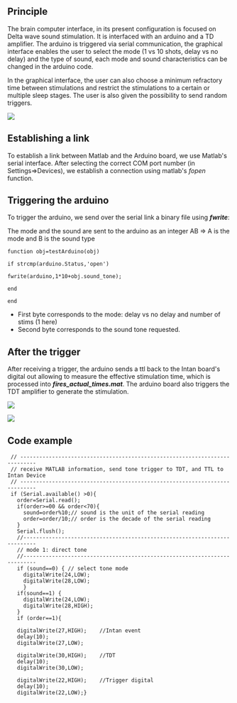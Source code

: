 ## Principle

The brain computer interface, in its present configuration is focused on Delta wave sound stimulation. It is interfaced with an arduino and a TD amplifier. The arduino is triggered via serial communication, the graphical interface enables the user to select the mode (1 vs 10 shots, delay vs no delay) and the type of sound, each mode and sound characteristics can be changed in the arduino code.

In the graphical interface, the user can also choose a minimum refractory time between stimulations and restrict the stimulations to a certain or multiple sleep stages. The user is also given the possibility to send random triggers.

![](https://user-images.githubusercontent.com/41677251/43528325-fc072612-95a8-11e8-810c-1b46bf0788ae.PNG)

## Establishing a link
To establish a link between Matlab and the Arduino board, we use Matlab's serial interface. After selecting the correct COM port number (in Settings=>Devices), we establish a connection using matlab's _fopen_ function.

## Triggering the arduino
To trigger the arduino, we send over the serial link a binary file using **_fwrite_**:

The mode and the sound are sent to the arduino as an integer AB => A is the mode and B is the sound type

`function obj=testArduino(obj)`

`if strcmp(arduino.Status,'open')`

`fwrite(arduino,1*10+obj.sound_tone);`

`end`

`end`

* First byte corresponds to the mode: delay vs no delay and number of stims (1 here)
* Second byte corresponds to the sound tone requested.

## After the trigger
After receiving a trigger, the arduino sends a ttl back to the Intan board's digital out allowing to measure the effective stimulation time, which is processed into **_fires_actual_times.mat_**. The arduino board also triggers the TDT amplifier to generate the stimulation.
 
![](https://user-images.githubusercontent.com/41677251/43641808-4e12e996-9725-11e8-9d03-ab40f7542165.PNG)

![](https://user-images.githubusercontent.com/41677251/43640396-17a0db84-9720-11e8-9179-f4652a1048c0.PNG)

## Code example

 ```void loop(){
  // ---------------------------------------------------------------------------
  // receive MATLAB information, send tone trigger to TDT, and TTL to Intan Device
  // ---------------------------------------------------------------------------
  if (Serial.available() >0){
    order=Serial.read();
    if(order>=00 && order<70){
      sound=order%10;// sound is the unit of the serial reading
      order=order/10;// order is the decade of the serial reading
    }
    Serial.flush(); 
    //--------------------------------------------------------------------------
    // mode 1: direct tone
    //--------------------------------------------------------------------------
    if (sound==0) { // select tone mode
      digitalWrite(24,LOW);
      digitalWrite(28,LOW);
      }
    if(sound==1) {
      digitalWrite(24,LOW);
      digitalWrite(28,HIGH);
    }
    if (order==1){
    
    digitalWrite(27,HIGH);    //Intan event      
    delay(10);
    digitalWrite(27,LOW);
        
    digitalWrite(30,HIGH);    //TDT
    delay(10);
    digitalWrite(30,LOW);
    
    digitalWrite(22,HIGH);    //Trigger digital
    delay(10);
    digitalWrite(22,LOW);} 
 ```